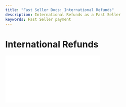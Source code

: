 ```yaml
---
title: "Fast Seller Docs: International Refunds"
description: International Refunds as a Fast Seller
keywords: Fast Seller payment
---
```


# International Refunds

<embed src="/reusables/for-sellers/_international-refunds.md" />
